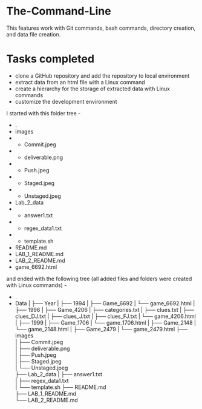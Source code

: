 # The-Command-Line

This features work with Git commands, bash commands, directory creation, and data file creation.

# Tasks completed
- clone a GitHub repository and add the repository to local environment
- extract data from an html file with a Linux command
- create a hierarchy for the storage of extracted data with Linux commands
- customize the development environment

I started with this folder tree - 

- .  
-  images  
- - Commit.jpeg  
- - deliverable.png  
- - Push.jpeg  
- - Staged.jpeg  
- - Unstaged.jpeg  
- Lab_2_data
- - answer1.txt  
- - regex_data1.txt  
- - template.sh 
- README.md  
- LAB_1_README.md  
- LAB_2_README.md  
- game_6692.html  

and ended with the following tree (all added files and folders were created with Linux commands) - 

- .  
- Data
|   ├── Year
|       ├── 1994
|           ├── Game_6692
|               └── game_6692.html
|       ├── 1996
|           ├── Game_4206
|               ├── categories.txt
|               ├── clues.txt
|               ├── clues_DJ.txt
|               ├── clues_J.txt
|               ├── clues_FJ.txt
|               └── game_4206.html
|       ├── 1999
|           ├── Game_1706
|               └── game_1706.html
|           ├── Game_2148
|               └── game_2148.html
|           ├── Game_2479
|               └── game_2479.html
├── images  
|   ├── Commit.jpeg  
|   ├── deliverable.png  
|   ├── Push.jpeg  
|   ├── Staged.jpeg  
|   └── Unstaged.jpeg  
├── Lab_2_data
|   ├── answer1.txt  
|   ├── regex_data1.txt  
|   └── template.sh 
├── README.md  
├── LAB_1_README.md  
└── LAB_2_README.md  

